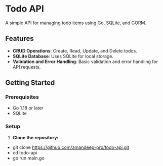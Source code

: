 
# Todo API

A simple API for managing todo items using Go, SQLite, and GORM.

## Features

- **CRUD Operations**: Create, Read, Update, and Delete todos.
- **SQLite Database**: Uses SQLite for local storage.
- **Validation and Error Handling**: Basic validation and error handling for API requests.

## Getting Started

### Prerequisites

- Go 1.18 or later
- SQLite

### Setup

1. **Clone the repository:**

- git clone https://github.com/amandeep-pro/todo-api.git
- cd todo-api
- go run main.go
   
